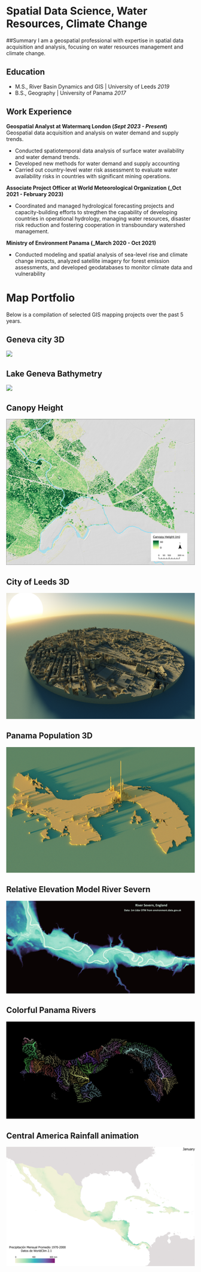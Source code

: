 # Spatial Data Science, Water Resources, Climate Change
##Summary
I am a geospatial professional with expertise in spatial data acquisition and analysis, focusing on water resources management and climate change.

## Education							       		
- M.S., River Basin Dynamics and GIS	| University of Leeds _2019_	 			        		
- B.S., Geography | University of Panama _2017_

## Work Experience
**Geospatial Analyst at Watermarq London (_Sept 2023 - Present_)**
Geospatial data acquisition and analysis on water demand and supply trends. 
- Conducted spatiotemporal data analysis of surface water availability and water demand trends.
- Developed new methods for water demand and supply accounting
- Carried out country-level water risk assessment to evaluate water availability risks in countries with significant mining operations.

**Associate Project Officer at World Meteorological Organization (_Oct 2021 - February 2023)**
- Coordinated and managed hydrological forecasting projects and capacity-building efforts to stregthen the capability of developing countries in operational hydrology, managing water resources, disaster risk reduction and fostering cooperation in transboundary watershed management.

**Ministry of Environment Panama (_March 2020 - Oct 2021)**
- Conducted modeling and spatial analysis of sea-level rise and climate change impacts, analyzed satellite imagery for forest emission assessments, and developed geodatabases to monitor climate data and vulnerability
# Map Portfolio
Below is a compilation of selected GIS mapping projects over the past 5 years. 



## Geneva city 3D
![](assets/gva_render11.png)

## Lake Geneva Bathymetry
![](assets/lake_Gneva.png)

## Canopy Height
![](assets/canopy_height.png)

## City of Leeds 3D
![](assets/leeds_3d.png)

## Panama Population 3D
![](assets/population_3D.png)

## Relative Elevation Model River Severn
![](assets/REM_severn1.jpg)

## Colorful Panama Rivers
![](assets/panama_rivers.png)

## Central America Rainfall animation
![](assets/Rain_gif.gif)






